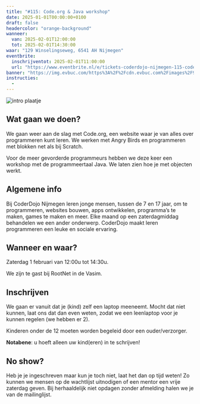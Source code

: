 ```yaml
---
title: "#115: Code.org & Java workshop"
date: 2025-01-01T00:00:00+0100
draft: false
headercolor: "orange-background"
wanneer: 
  van: 2025-02-01T12:00:00
  tot: 2025-02-01T14:30:00
waar: "129 Winselingseweg, 6541 AH Nijmegen"
eventbrite:
  inschrijventot: 2025-02-01T11:00:00
  url: "https://www.eventbrite.nl/e/tickets-coderdojo-nijmegen-115-codeorg-java-workshop-1129570940089"
banner: "https://img.evbuc.com/https%3A%2F%2Fcdn.evbuc.com%2Fimages%2F939103963%2F187233351803%2F1%2Foriginal.20250118-213609?h=200&w=450&auto=format%2Ccompress&q=75&sharp=10&rect=0%2C0%2C2160%2C1080&s=ebd5a9c9172a2464ee531cb44e2af0b3"
instructies:
  - 
---
```


![intro plaatje](https://img.evbuc.com/https%3A%2F%2Fcdn.evbuc.com%2Fimages%2F939103963%2F187233351803%2F1%2Foriginal.20250118-213609?h=200&w=450&auto=format%2Ccompress&q=75&sharp=10&rect=0%2C0%2C2160%2C1080&s=ebd5a9c9172a2464ee531cb44e2af0b3)


## Wat gaan we doen?


We gaan weer aan de slag met Code.org, een website waar je van alles over programmeren kunt leren. We werken met Angry Birds en programmeren met blokken net als bij Scratch.

Voor de meer gevorderde programmeurs hebben we deze keer een workshop met de programmeertaal Java. We laten zien hoe je met objecten werkt.




<!--more-->


## Algemene info

Bij CoderDojo Nijmegen leren jonge mensen, tussen de 7 en 17 jaar, om te programmeren, websites bouwen, apps ontwikkelen, programma’s te maken, games te maken en meer. Elke maand op een zaterdagmiddag behandelen we een ander onderwerp. CoderDojo maakt leren programmeren een leuke en sociale ervaring.



## Wanneer en waar?

Zaterdag 1 februari van 12:00u tot 14:30u.

We zijn te gast bij RootNet in de Vasim.



## Inschrijven

We gaan er vanuit dat je (kind) zelf een laptop meeneemt. Mocht dat niet kunnen, laat ons dat dan even weten, zodat we een leenlaptop voor je kunnen regelen (we hebben er 2).

Kinderen onder de 12 moeten worden begeleid door een ouder/verzorger.

**Notabene**: u hoeft alleen uw kind(eren) in te schrijven!



## No show?

Heb je je ingeschreven maar kun je toch niet, laat het dan op tijd weten! Zo kunnen we mensen op de wachtlijst uitnodigen of een mentor een vrije zaterdag geven. Bij herhaaldelijk niet opdagen zonder afmelding halen we je van de mailinglijst.